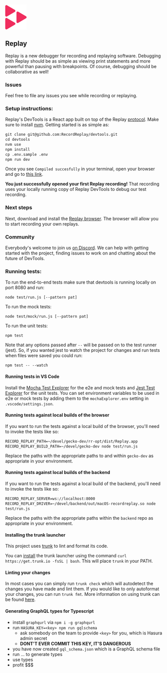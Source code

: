 ![](/public/images/logo.svg)

## Replay

Replay is a new debugger for recording and replaying software. Debugging with Replay should be as simple as viewing print statements and more powerful than pausing with breakpoints. Of course, debugging should be collaborative as well!

### Issues

Feel free to file any issues you see while recording or replaying.

### Setup instructions:

Replay's DevTools is a React app built on top of the Replay [protocol](https://www.notion.so/replayio/Protocol-d8e7b5f428594589ab60c42afad782c1). Make sure to install [nvm](https://github.com/nvm-sh/nvm#installing-and-updating). Getting started is as simple as:

```
git clone git@github.com:RecordReplay/devtools.git
cd devtools
nvm use
npm install
cp .env.sample .env
npm run dev
```

Once you see `Compiled succesfully` in your terminal, open your browser and go to [this link](http://localhost:8080/recording/d5ce272f-a3de-4af6-8943-2595cb54f1e3).

**You just successfully opened your first Replay recording!** That recording uses your locally running copy of Replay DevTools to debug our test recording.

### Next steps

Next, download and install the [Replay browser](https://www.replay.io/). The browser will allow you to start recording your own replays.

### Community

Everybody's welcome to join us [on Discord](https://replay.io/discord/). We can help with getting started with the project, finding issues to work on and chatting about the future of DevTools.

### Running tests:

To run the end-to-end tests make sure that devtools is running locally on port 8080 and run:

```
node test/run.js [--pattern pat]
```

To run the mock tests:

```
node test/mock/run.js [--pattern pat]
```

To run the unit tests:

```
npm test
```

Note that any options passed after `--` will be passed on to the test runner (jest). So, if you wanted jest to watch the project for changes and run tests when files were saved you could run:

```
npm test -- --watch
```

#### Running tests in VS Code

Install the [Mocha Test Explorer](https://marketplace.visualstudio.com/items?itemName=hbenl.vscode-mocha-test-adapter) for the e2e and mock tests and [Jest Test Explorer](https://marketplace.visualstudio.com/items?itemName=kavod-io.vscode-jest-test-adapter) for the unit tests.
You can set environment variables to be used in e2e or mock tests by adding them to the `mochaExplorer.env` setting in `.vscode/settings.json`.

#### Running tests against local builds of the browser

If you want to run the tests against a local build of the browser, you'll need to invoke the tests like so:

```
RECORD_REPLAY_PATH=~/devel/gecko-dev/rr-opt/dist/Replay.app RECORD_REPLAY_BUILD_PATH=~/devel/gecko-dev node test/run.js
```

Replace the paths with the appropriate paths to and within `gecko-dev` as appropriate in your environment.

#### Running tests against local builds of the backend

If you want to run the tests against a local build of the backend, you'll need to invoke the tests like so:

```
RECORD_REPLAY_SERVER=ws://localhost:8000 RECORD_REPLAY_DRIVER=~/devel/backend/out/macOS-recordreplay.so node test/run.js
```

Replace the paths with the appropriate paths within the `backend` repo as appropriate in your environment.

#### Installing the trunk launcher

This project uses [trunk](https://trunk.io) to lint and format its code.

You can [install](https://docs.trunk.io/getting-started) the trunk launcher using the command `curl https://get.trunk.io -fsSL | bash`. This will place `trunk` in your PATH.

#### Linting your changes

In most cases you can simply run `trunk check` which will autodetect the changes you have made and lint them.
If you would like to only autoformat your changes, you can run `trunk fmt`.
More information on using trunk can be found [here](https://docs.trunk.io/getting-started/usage).

#### Generating GraphQL types for Typescript

- install `graphqurl` via `npm i -g graphqurl`
- run `HASURA_KEY=<key> npm run gqlschema`
  - ask somebody on the team to provide `<key>` for you, which is Hasura admin secret
  - **DONT'T EVER COMMIT THIS KEY, IT'S DANGEROUS**
- you have now created `gql_schema.json` which is a GraphQL schema file
- run ... to generate types
- use types
- profit $$$
